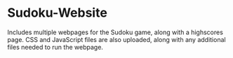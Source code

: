 # Sudoku-Website
Includes multiple webpages for the Sudoku game, along with a highscores page. CSS and JavaScript files are also uploaded, along with any additional files needed to run the webpage.
